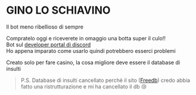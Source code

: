 # GINO LO SCHIAVINO
Il bot meno ribellioso di sempre  

Compratelo oggi e riceverete in omaggio una botta super il culo!!  
Bot sul [developer portal di discord](https://discord.com/developers)  
Ho appena imparato come usarlo quindi potrebbero esserci problemi  

Creato solo per fare casino, la cosa migliore deve essere il database di insulti  
> P.S. Database di insulti cancellato perchè il sito ([Freedb](freedb.tech/)) credo abbia fatto una ristrutturazione e mi ha cancellato il db :cry:
